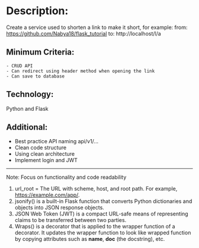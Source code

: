 # Description:
Create a service used to shorten a link to make it short, for example: from: https://github.com/Nabya18/flask_tutorial to: http://localhost/l/a
## Minimum Criteria:
    - CRUD API 
    - Can redirect using header method when opening the link 
    - Can save to database

## Technology:
Python and Flask

## Additional:
- Best practice API naming api/v1/...
- Clean code structure
- Using clean architecture
- Implement login and JWT

---
Note: Focus on functionality and code readability
1. url_root = The URL with scheme, host, and root path. For example, https://example.com/app/.
2. jsonify() is a built-in Flask function that converts Python dictionaries and objects into JSON response objects.
3. JSON Web Token (JWT) is a compact URL-safe means of representing claims to be transferred between two parties.
4. Wraps() is a decorator that is applied to the wrapper function of a decorator. 
   It updates the wrapper function to look like wrapped function by copying attributes such as __name__, __doc__ (the docstring), etc.